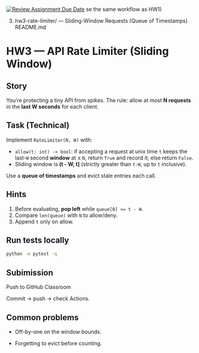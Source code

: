 [![Review Assignment Due Date](https://classroom.github.com/assets/deadline-readme-button-22041afd0340ce965d47ae6ef1cefeee28c7c493a6346c4f15d667ab976d596c.svg)](https://classroom.github.com/a/N1lYjCLq)
se the same workflow as HW1)

3) hw3-rate-limiter/ — Sliding-Window Requests (Queue of Timestamps)
README.md
# HW3 — API Rate Limiter (Sliding Window)

## Story
You’re protecting a tiny API from spikes. The rule: allow at most **N requests** in the **last W seconds** for each client.

## Task (Technical)
Implement `RateLimiter(N, W)` with:
- `allow(t: int) -> bool`: if accepting a request at unix time `t` keeps the last-`W` second **window** at ≤ `N`, return `True` and record it; else return `False`.
- Sliding window is **(t - W, t]** (strictly greater than `t-W`, up to `t` inclusive).

Use a **queue of timestamps** and evict stale entries each call.

## Hints
1) Before evaluating, **pop left** while `queue[0] <= t - W`.
2) Compare `len(queue)` with `N` to allow/deny.
3) Append `t` only on allow.

## Run tests locally
```bash
python -m pytest -q
```
## Subimission

Push to GitHub Classroom

Commit → push → check Actions.

## Common problems

- Off-by-one on the window bounds.

- Forgetting to evict before counting.